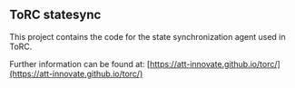 ## ToRC statesync

This project contains the code for the state synchronization agent used in ToRC.

Further information can be found at: [https://att-innovate.github.io/torc/](https://att-innovate.github.io/torc/)
